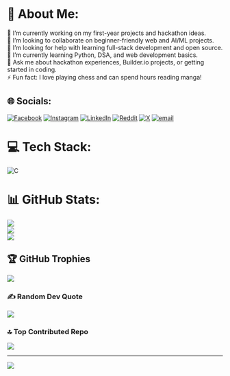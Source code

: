 # 💫 About Me:
🔭 I’m currently working on my first-year projects and hackathon ideas.  <br>🤝 I’m looking to collaborate on beginner-friendly web and AI/ML projects.  <br>👐 I’m looking for help with learning full-stack development and open source.  <br>🌱 I’m currently learning Python, DSA, and web development basics.  <br>💬 Ask me about hackathon experiences, Builder.io projects, or getting started in coding.  <br>⚡ Fun fact: I love playing chess and can spend hours reading manga!  <br>


## 🌐 Socials:
[![Facebook](https://img.shields.io/badge/Facebook-%231877F2.svg?logo=Facebook&logoColor=white)](https://facebook.com/ahsaan.sarfaraz.94) [![Instagram](https://img.shields.io/badge/Instagram-%23E4405F.svg?logo=Instagram&logoColor=white)](https://instagram.com/ahsaansarfaraz) [![LinkedIn](https://img.shields.io/badge/LinkedIn-%230077B5.svg?logo=linkedin&logoColor=white)](https://linkedin.com/in/ahsaan-sarfaraz-231a56376) [![Reddit](https://img.shields.io/badge/Reddit-%23FF4500.svg?logo=Reddit&logoColor=white)](https://reddit.com/user/ahsaansarfaraz) [![X](https://img.shields.io/badge/X-black.svg?logo=X&logoColor=white)](https://x.com/AHSAAN7551) [![email](https://img.shields.io/badge/Email-D14836?logo=gmail&logoColor=white)](mailto:ahsaanayaan755@gmail.com) 

# 💻 Tech Stack:
![C](https://img.shields.io/badge/c-%2300599C.svg?style=for-the-badge&logo=c&logoColor=white)
# 📊 GitHub Stats:
![](https://github-readme-stats.vercel.app/api?username=AHSAAN755&theme=dark&hide_border=false&include_all_commits=false&count_private=false)<br/>
![](https://nirzak-streak-stats.vercel.app/?user=AHSAAN755&theme=dark&hide_border=false)<br/>
![](https://github-readme-stats.vercel.app/api/top-langs/?username=AHSAAN755&theme=dark&hide_border=false&include_all_commits=false&count_private=false&layout=compact)

## 🏆 GitHub Trophies
![](https://github-profile-trophy.vercel.app/?username=AHSAAN755&theme=radical&no-frame=false&no-bg=true&margin-w=4)

### ✍️ Random Dev Quote
![](https://quotes-github-readme.vercel.app/api?type=horizontal&theme=tokyonight)

### 🔝 Top Contributed Repo
![](https://github-contributor-stats.vercel.app/api?username=AHSAAN755&limit=5&theme=dark&combine_all_yearly_contributions=true)

---
[![](https://visitcount.itsvg.in/api?id=AHSAAN755&icon=0&color=0)](https://visitcount.itsvg.in)

<!-- Proudly created with GPRM ( https://gprm.itsvg.in ) -->
